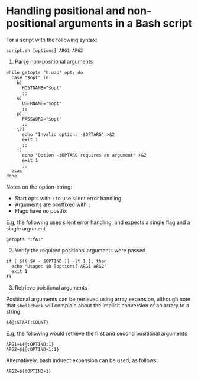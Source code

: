 # Handling positional and non-positional arguments in a Bash script

For a script with the following syntax:

```shell
script.sh [options] ARG1 ARG2
```

1. Parse non-positional arguments

  ```shell
  while getopts "h:u:p" opt; do
    case "$opt" in
      h) 
        HOSTNAME="$opt" 
        ;;
      u) 
        USERNAME="$opt" 
        ;;
      p) 
        PASSWORD="$opt" 
        ;;
      \?) 
        echo "Invalid option: -$OPTARG" >&2
        exit 1
        ;;
      :) 
        echo "Option -$OPTARG requires an argument" >&2
        exit 1
        ;;
    esac
  done
  ```
  
  Notes on the option-string:
  * Start opts with `:` to use silent error handling
  * Arguments are postfixed with `:`
  * Flags have no postfix
  
  E.g, the following uses silent error handling, and expects a single flag and a single argument
  
  ```shell
  getopts ":fA:"
  ```

2. Verify the required positional arguments were passed

  ```shell
  if [ $(( $# - $OPTIND )) -lt 1 ]; then
    echo "Usage: $0 [options[ ARG1 ARG2"
    exit 1
  fi
  ```

3. Retrieve poistional arguments

  Positional arguments can be retrieved using array expansion, although note that `shellcheck` will complain about the implicit conversion of an arrary to a string:
  
  ```shell
  ${@:START:COUNT}
  ```
  
  E.g, the following would retrieve the first and second positional arguments
  
  ```shell
  ARG1=${@:OPTIND:1}
  ARG2=${@:OPTIND+1:1}
  ```

  Alternatively, bash indirect expansion can be used, as follows:

  ```shell
  ARG2=${!OPTIND+1}

